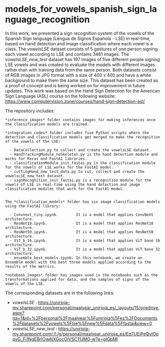 # models_for_vowels_spanish_sign_language_recognition

In this work, we presented a sign recognition system of the vowels of the Spanish Sign language (Lengua de Signos Española - LSE) in real-time, based on hand detection and image classification where each vowel is a class. The *vowelsLSE* dataset consists of 5 gestures of one person signing each vowel according to LSE and contains 3461 images. The *vowelsLSE_new_test* dataset has 197 images of five different people signing LSE vowels and was created to evaluate the models with different images rather than with training data from the same person. Both datasets consist of RGB images in JPG format with a size of 400 x 400 and have a white background to make them the same size. This dataset has been created as a proof of concept and is being worked on for improvement in future updates. This work was based on the Hand Sign Detection for the American Sign Language (ASL) course on the following website: https://www.computervision.zone/courses/hand-sign-detection-asl/

The repository includes:

    *inference_images* folder contains images for making inferences once the classification models are trained.
    
    *integration_codes* folder includes five Python scripts where the detection and classification models get merged to make the recognition of the vowels of the LSE:
    
      - DataCollection.py to collect and create the vowelsLSE dataset.          
      - HandTrackingModule_noSkeleton.py is the hand detection module and works for Keras and FastAI libraries.            
      - classificationModule_init_fastai.py is the classification module for the vowels of LSE works for the FastAI model.  
      - cuttingHand_new_test_data.py to cut, collect and create the vowelsLSE_new_test dataset.     
      - signRecognition_init_fastai.py is a recognition module for the vowels of LSE in real-time using the hand detection and image classification modules that work for the FastAI model.
      
      
    The *classification_models* folder has six image classification models using the FastAI library:    
    
      - Convnext_tiny.ipynb.        It is a model that applies ConvNeXt architecture.       
      - ResNet18.ipynb.             It is a model that applies ResNet18 architecture. 
      - ResNet50.ipynb.             It is a model that applies ResNet50 architecture. 
      - ViT_b_16.ipynb.             It is a model that applies ViT base 16 architecture. 
      - ViT_b_32.ipynb.             It is a model that applies ViT base 32 architecture. 
      - ensemble_best_models.ipynb. In this notebook, we create an Ensemble model with the best three models applied according to the results of the metrics.
      
    *notebook_images* folder has images used in the notebooks such as the transformations applied for data, and the samples of signs of the vowels of the LSE.

The corresponding datasets are in the following links: 
- *vowelsLSE*          :  https://unirioja-my.sharepoint.com/personal/maalvear_unirioja_es/_layouts/15/onedrive.aspx?ga=1&id=%2Fpersonal%2Fmaalvear%5Funirioja%5Fes%2FDocuments%2Fdatasets%2Fvowels%5Flse%5Fnew%5Fdata%5Ffastai&view=0
- *vowelsLSE_new_test* :  https://unirioja-my.sharepoint.com/:f:/g/personal/maalvear_unirioja_es/Eq7UEiPeQvlOppvG_Fj1NgEBrlOwAIXGocOiVSC11JM0-w?e=gIGbMl
